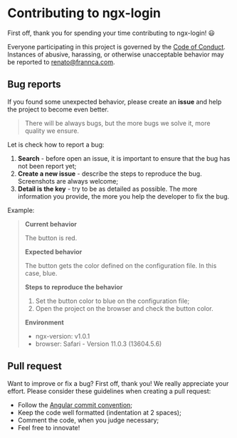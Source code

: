 # Contributing to ngx-login

First off, thank you for spending your time contributing to ngx-login! :smiley:

Everyone participating in this project is governed by the [Code of Conduct](CODE_OF_CONDUCT.md). Instances of abusive, harassing, or otherwise unacceptable behavior may be reported to [renato@frannca.com](mailto:renato@frannca.com).

## Bug reports

If you found some unexpected behavior, please create an **issue** and help the project to become even better.

> There will be always bugs, but the more bugs we solve it, more quality we ensure. 

Let is check how to report a bug:

1. **Search** - before open an issue, it is important to ensure that the bug has not been report yet;
2. **Create a new issue** - describe the steps to reproduce the bug. Screenshots are always welcome;
3. **Detail is the key** - try to be as detailed as possible. The more information you provide, the more you help the developer to fix the bug. 

Example:

> **Current behavior**
> 
> The button is red.
>  
> **Expected behavior**
>
> The button gets the color defined on the configuration file. In this case, blue.
> 
> **Steps to reproduce the behavior**
>
> 1. Set the button color to blue on the configuration file;
> 2. Open the project on the browser and check the button color.
>
> **Environment**
>
> - ngx-version: v1.0.1
> - browser: Safari - Version 11.0.3 (13604.5.6)

## Pull request

Want to improve or fix a bug? First off, thank you! We really appreciate your effort. Please consider these guidelines when creating a pull request:

- Follow the [Angular commit convention](https://github.com/angular/angular.js/blob/master/CONTRIBUTING.md#-git-commit-guidelines);
- Keep the code well formatted (indentation at 2 spaces);
- Comment the code, when you judge necessary;
- Feel free to innovate!
